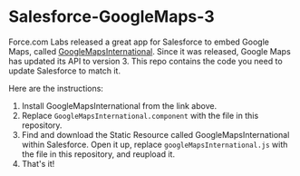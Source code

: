 Salesforce-GoogleMaps-3
=======================

Force.com Labs released a great app for Salesforce to embed Google Maps, called [GoogleMapsInternational][0]. Since it was released, Google Maps has updated its API to version 3.  This repo contains the code you need to update Salesforce to match it.

 [0]: http://appexchange.salesforce.com/reviews?listingId=a0N300000016d25EAA

Here are the instructions:

 1. Install GoogleMapsInternational from the link above.
 1. Replace `GoogleMapsInternational.component` with the file in this repository.
 1. Find and download the Static Resource called GoogleMapsInternational	 within Salesforce.  Open it up, replace `googleMapsInternational.js` with the file in this repository, and reupload it.
 1. That's it!

